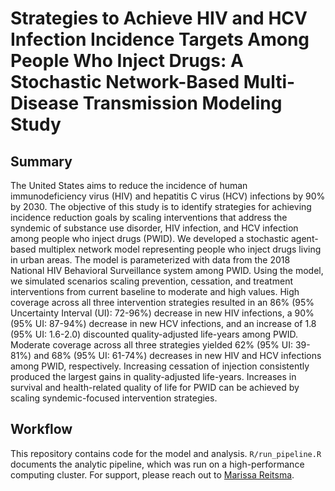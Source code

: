 # Strategies to Achieve HIV and HCV Infection Incidence Targets Among People Who Inject Drugs: A Stochastic Network-Based Multi-Disease Transmission Modeling Study

## Summary
The United States aims to reduce the incidence of human immunodeficiency virus (HIV) and hepatitis C virus (HCV) infections by 90% by 2030. The objective of this study is to identify strategies for achieving incidence reduction goals by scaling interventions that address the syndemic of substance use disorder, HIV infection, and HCV infection among people who inject drugs (PWID). We developed a stochastic agent-based multiplex network model representing people who inject drugs living in urban areas. The model is parameterized with data from the 2018 National HIV Behavioral Surveillance system among PWID. Using the model, we simulated scenarios scaling prevention, cessation, and treatment interventions from current baseline to moderate and high values. High coverage across all three intervention strategies resulted in an 86% (95% Uncertainty Interval (UI): 72-96%) decrease in new HIV infections, a 90% (95% UI: 87-94%) decrease in new HCV infections, and an increase of 1.8 (95% UI: 1.6-2.0) discounted quality-adjusted life-years among PWID. Moderate coverage across all three strategies yielded 62% (95% UI: 39-81%) and 68% (95% UI: 61-74%) decreases in new HIV and HCV infections among PWID, respectively. Increasing cessation of injection consistently produced the largest gains in quality-adjusted life-years. Increases in survival and health-related quality of life for PWID can be achieved by scaling syndemic-focused intervention strategies.

## Workflow
This repository contains code for the model and analysis. `R/run_pipeline.R` documents the analytic pipeline, which was run on a high-performance computing cluster. For support, please reach out to [Marissa Reitsma](mreitsma@stanford.edu).